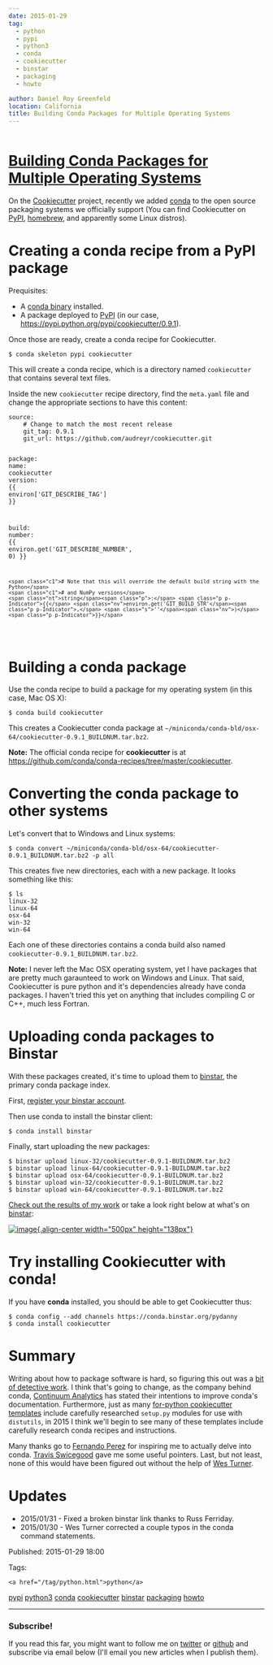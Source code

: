 ```yaml
---
date: 2015-01-29
tag: 
  - python
  - pypi
  - python3
  - conda
  - cookiecutter
  - binstar
  - packaging
  - howto

author: Daniel Roy Greenfeld
location: California
title: Building Conda Packages for Multiple Operating Systems
---
```

<div class="twelve wide column">

<h1 class="ui block header">
<div class="content">
<a href="/building-conda-packages-for-multiple-operating-systems.html">Building Conda Packages for Multiple Operating Systems</a>
</div>
</h1>
<p>On the <a href="https://github.com/audreyr/cookiecutter" target="_blank">Cookiecutter</a> project,
recently we added <a href="http://conda.pydata.org/" target="_blank">conda</a> to the open source
packaging systems we officially support (You can find Cookiecutter on
<a href="https://pypi.python.org/pypi/cookiecutter" target="_blank">PyPI</a>,
<a href="https://github.com/Homebrew/homebrew/blob/master/Library/Formula/cookiecutter.rb" target="_blank">homebrew</a>,
and apparently some Linux distros).</p>
<h1 id="creating-a-conda-recipe-from-a-pypi-package">Creating a conda recipe from a PyPI package</h1>
<p>Prequisites:</p>
<ul>
<li>A <a href="http://conda.pydata.org/miniconda.html#miniconda" target="_blank">conda binary</a>
installed.</li>
<li>A package deployed to
<a href="https://pypi.python.org/pypi/cookiecutter" target="_blank">PyPI</a> (in our case,
<a href="https://pypi.python.org/pypi/cookiecutter/0.9.1" target="_blank">https://pypi.python.org/pypi/cookiecutter/0.9.1</a>).</li>
</ul>
<p>Once those are ready, create a conda recipe for Cookiecutter.</p>
<div class="codehilite ui secondary segment"><pre><span></span><code>$ conda skeleton pypi cookiecutter
</code></pre></div>
<p>This will create a conda recipe, which is a directory named
<code>cookiecutter</code> that contains several text files.</p>
<p>Inside the new <code>cookiecutter</code> recipe directory, find the <code>meta.yaml</code>
file and change the appropriate sections to have this content:</p>
<div class="codehilite ui secondary segment"><pre><span></span><code><span class="nt">source</span><span class="p">:</span>
    <span class="c1"># Change to match the most recent release</span>
    <span class="nt">git_tag</span><span class="p">:</span> <span class="l l-Scalar l-Scalar-Plain">0.9.1</span>
    <span class="nt">git_url</span><span class="p">:</span> <span class="l l-Scalar l-Scalar-Plain">https://github.com/audreyr/cookiecutter.git</span>

<span class="nt">package</span><span class="p">:</span>
    <span class="nt">name</span><span class="p">:</span> <span class="l l-Scalar l-Scalar-Plain">cookiecutter</span>
    <span class="nt">version</span><span class="p">:</span> <span class="p p-Indicator">{{</span> <span class="nv">environ</span><span class="p p-Indicator">[</span><span class="s">'GIT_DESCRIBE_TAG'</span><span class="p p-Indicator">]</span> <span class="p p-Indicator">}}</span>

<span class="nt">build</span><span class="p">:</span>
    <span class="nt">number</span><span class="p">:</span> <span class="p p-Indicator">{{</span> <span class="nv">environ.get('GIT_DESCRIBE_NUMBER'</span><span class="p p-Indicator">,</span> <span class="nv">0)</span> <span class="p p-Indicator">}}</span>

    <span class="c1"># Note that this will override the default build string with the Python</span>
    <span class="c1"># and NumPy versions</span>
    <span class="nt">string</span><span class="p">:</span> <span class="p p-Indicator">{{</span> <span class="nv">environ.get('GIT_BUILD_STR'</span><span class="p p-Indicator">,</span> <span class="s">''</span><span class="nv">)</span> <span class="p p-Indicator">}}</span>
</code></pre></div>
<h1 id="building-a-conda-package">Building a conda package</h1>
<p>Use the conda recipe to build a package for my operating system (in this
case, Mac OS X):</p>
<div class="codehilite ui secondary segment"><pre><span></span><code>$ conda build cookiecutter
</code></pre></div>
<p>This creates a Cookiecutter conda package at
<code>~/miniconda/conda-bld/osx-64/cookiecutter-0.9.1_BUILDNUM.tar.bz2</code>.</p>
<p><strong>Note:</strong> The official conda recipe for <strong>cookiecutter</strong> is at
<a href="https://github.com/conda/conda-recipes/tree/master/cookiecutter" target="_blank">https://github.com/conda/conda-recipes/tree/master/cookiecutter</a>.</p>
<h1 id="converting-the-conda-package-to-other-systems">Converting the conda package to other systems</h1>
<p>Let's convert that to Windows and Linux systems:</p>
<div class="codehilite ui secondary segment"><pre><span></span><code>$ conda convert ~/miniconda/conda-bld/osx-64/cookiecutter-0.9.1_BUILDNUM.tar.bz2 -p all
</code></pre></div>
<p>This creates five new directories, each with a new package. It looks
something like this:</p>
<div class="codehilite ui secondary segment"><pre><span></span><code>$ ls
linux-32
linux-64
osx-64
win-32
win-64
</code></pre></div>
<p>Each one of these directories contains a conda build also named
<code>cookiecutter-0.9.1_BUILDNUM.tar.bz2</code>.</p>
<p><strong>Note:</strong> I never left the Mac OSX operating system, yet I have packages
that are pretty much garaunteed to work on Windows and Linux. That said,
Cookiecutter is pure python and it's dependencies already have conda
packages. I haven't tried this yet on anything that includes compiling
C or C++, much less Fortran.</p>
<h1 id="uploading-conda-packages-to-binstar">Uploading conda packages to Binstar</h1>
<p>With these packages created, it's time to upload them to
<a href="http://binstar.org" target="_blank">binstar</a>, the primary conda package index.</p>
<p>First, <a href="https://binstar.org/account/register" target="_blank">register your binstar
account</a>.</p>
<p>Then use conda to install the binstar client:</p>
<div class="codehilite ui secondary segment"><pre><span></span><code>$ conda install binstar
</code></pre></div>
<p>Finally, start uploading the new packages:</p>
<div class="codehilite ui secondary segment"><pre><span></span><code>$ binstar upload linux-32/cookiecutter-0.9.1-BUILDNUM.tar.bz2
$ binstar upload linux-64/cookiecutter-0.9.1-BUILDNUM.tar.bz2
$ binstar upload osx-64/cookiecutter-0.9.1-BUILDNUM.tar.bz2
$ binstar upload win-32/cookiecutter-0.9.1-BUILDNUM.tar.bz2
$ binstar upload win-64/cookiecutter-0.9.1-BUILDNUM.tar.bz2
</code></pre></div>
<p><a href="https://binstar.org/pydanny/cookiecutter" target="_blank">Check out the results of my
work</a> or take a look right
below at what's on <a href="http://binstar.org" target="_blank">binstar</a>:</p>
<p><a href="https://binstar.org/search?q=cookiecutter" target="_blank"><img alt="image" src="https://pydanny.com/static/packages.png"/>{.align-center
width="500px"
height="138px"}</a></p>
<h1 id="try-installing-cookiecutter-with-conda">Try installing Cookiecutter with conda!</h1>
<p>If you have <strong>conda</strong> installed, you should be able to get Cookiecutter
thus:</p>
<div class="codehilite ui secondary segment"><pre><span></span><code>$ conda config --add channels https://conda.binstar.org/pydanny
$ conda install cookiecutter
</code></pre></div>
<h1 id="summary">Summary</h1>
<p>Writing about how to package software is hard, so figuring this out was
a <a href="https://github.com/audreyr/cookiecutter/issues/232#issuecomment-71552905" target="_blank">bit of detective
work</a>.
I think that's going to change, as the company behind conda, <a href="http://www.continuum.io/" target="_blank">Continuum
Analytics</a> has stated their intentions to
improve conda's documentation. Furthermore, just as many <a href="https://github.com/audreyr/cookiecutter#python" target="_blank">for-python
cookiecutter templates</a>
include carefully researched <code>setup.py</code> modules for use with
<code>distutils</code>, in 2015 I think we'll begin to see many of these templates
include carefully research conda recipes and instructions.</p>
<p>Many thanks go to <a href="https://twitter.com/fperez_org" target="_blank">Fernando Perez</a> for
inspiring me to actually delve into conda. <a href="https://twitter.com/tswicegood" target="_blank">Travis
Swicegood</a> gave me some useful pointers.
Last, but not least, none of this would have been figured out without
the help of <a href="https://twitter.com/westurner" target="_blank">Wes Turner</a>.</p>
<h1 id="updates">Updates</h1>
<ul>
<li>2015/01/31 - Fixed a broken binstar link thanks to Russ Ferriday.</li>
<li>2015/01/30 - Wes Turner corrected a couple typos in the conda
command statements.</li>
</ul>
<p>Published: 2015-01-29 18:00</p>
<p>Tags:
  
    <a href="/tag/python.html">python</a>
<a href="/tag/pypi.html">pypi</a>
<a href="/tag/python3.html">python3</a>
<a href="/tag/conda.html">conda</a>
<a href="/tag/cookiecutter.html">cookiecutter</a>
<a href="/tag/binstar.html">binstar</a>
<a href="/tag/packaging.html">packaging</a>
<a href="/tag/howto.html">howto</a>
</p>
<hr/>
<h3 class="ui header">Subscribe!</h3>
<p>If you read this far, you might want to follow me on <a href="https://twitter.com/pydanny">twitter</a> or <a href="https://github.com/pydanny">github</a> and subscribe via email below (I'll email you new articles when I publish them).</p>
<!-- Begin MailChimp Signup Form -->
</div>
